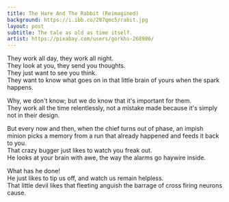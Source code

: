 ```yaml
---
title: The Hare And The Rabbit (Reimagined)
background: https://i.ibb.co/287qmc5/rabit.jpg
layout: post
subtitle: The tale as old as time itself.
artist: https://pixabay.com/users/gorkhs-268986/
---
```


They work all day, they work all night.
<br/>They look at you, they send you thoughts.
<br/>They just want to see you think.
<br/>They want to know what goes on in that little brain of yours when the spark happens.

Why, we don't know; but we do know that it's important for them.
<br/>They work all the time relentlessly, not a mistake made because it's simply not in their design.

But every now and then, when the chief turns out of phase, an impish minion picks a memory from a run that already happened and feeds it back to you.
<br/>That crazy bugger just likes to watch you freak out.
<br/>He looks at your brain with awe, the way the alarms go haywire inside.

What has he done!
<br/>He just likes to tip us off, and watch us remain helpless.
<br/>That little devil likes that fleeting anguish the barrage of cross firing neurons cause.
